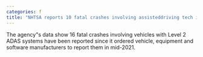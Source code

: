 ```yaml
---
categories: f
title: "NHTSA reports 10 fatal crashes involving assisteddriving tech in JuneSeptember"
---
```

The agency"s data show 16 fatal crashes involving vehicles with Level 2 ADAS systems have been reported since it ordered vehicle, equipment and software manufacturers to report them in mid-2021.